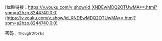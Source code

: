 [优酷链接：https://v.youku.com/v_show/id_XNDEwMDQ2OTUwMA==.html?spm=a2hzp.8244740.0.0](https://v.youku.com/v_show/id_XNDEwMDQ2OTUwMA==.html?spm=a2hzp.8244740.0.0)

密码：`ThoughtWorks`